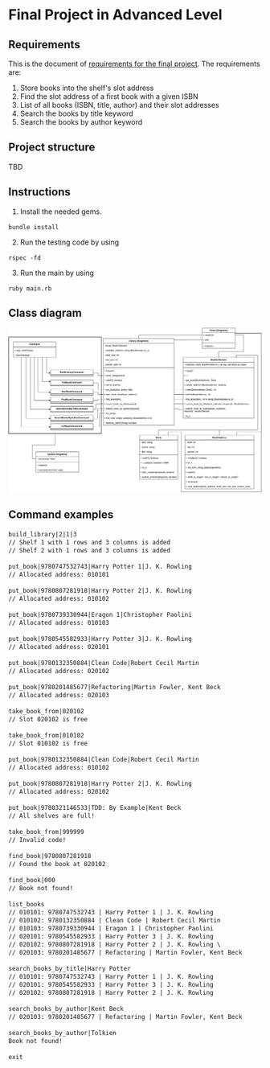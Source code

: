 # Final Project in Advanced Level
## Requirements
This is the document of [requirements for the final project](https://classroom.google.com/w/MjY1NDM0Njg4MDQ2/tc/MjY1NTQ1MTM2NjUw). The requirements are:
1. Store books into the shelf's slot address
2. Find the slot address of a first book with a given ISBN
3. List of all books (ISBN, title, author) and their slot addresses
4. Search the books by title keyword
5. Search the books by author keyword

## Project structure
TBD

## Instructions
1. Install the needed gems.
```
bundle install
```
2. Run the testing code by using 
```
rspec -fd
```
3. Run the main by using 
```
ruby main.rb
```

## Class diagram
<img src="docs/class-v3.png" width=1000>

## Command examples
```
build_library|2|1|3 
// Shelf 1 with 1 rows and 3 columns is added 
// Shelf 2 with 1 rows and 3 columns is added 

put_book|9780747532743|Harry Potter 1|J. K. Rowling 
// Allocated address: 010101 

put_book|9780807281918|Harry Potter 2|J. K. Rowling 
// Allocated address: 010102 

put_book|9780739330944|Eragon 1|Christopher Paolini 
// Allocated address: 010103 

put_book|9780545582933|Harry Potter 3|J. K. Rowling 
// Allocated address: 020101 

put_book|9780132350884|Clean Code|Robert Cecil Martin 
// Allocated address: 020102 

put_book|9780201485677|Refactoring|Martin Fowler, Kent Beck
// Allocated address: 020103

take_book_from|020102 
// Slot 020102 is free 

take_book_from|010102 
// Slot 010102 is free 

put_book|9780132350884|Clean Code|Robert Cecil Martin 
// Allocated address: 010102 

put_book|9780807281918|Harry Potter 2|J. K. Rowling 
// Allocated address: 020102

put_book|9780321146533|TDD: By Example|Kent Beck 
// All shelves are full! 

take_book_from|999999 
// Invalid code! 

find_book|9780807281918 
// Found the book at 020102 

find_book|000 
// Book not found! 

list_books 
// 010101: 9780747532743 | Harry Potter 1 | J. K. Rowling 
// 010102: 9780132350884 | Clean Code | Robert Cecil Martin 
// 010103: 9780739330944 | Eragon 1 | Christopher Paolini 
// 020101: 9780545582933 | Harry Potter 3 | J. K. Rowling 
// 020102: 9780807281918 | Harry Potter 2 | J. K. Rowling \
// 020103: 9780201485677 | Refactoring | Martin Fowler, Kent Beck 

search_books_by_title|Harry Potter 
// 010101: 9780747532743 | Harry Potter 1 | J. K. Rowling 
// 020101: 9780545582933 | Harry Potter 3 | J. K. Rowling 
// 020102: 9780807281918 | Harry Potter 2 | J. K. Rowling

search_books_by_author|Kent Beck 
// 020103: 9780201485677 | Refactoring | Martin Fowler, Kent Beck 

search_books_by_author|Tolkien 
Book not found! 

exit
```